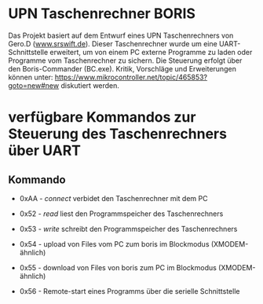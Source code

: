 UPN Taschenrechner BORIS
========================

Das Projekt basiert auf dem Entwurf eines UPN Taschenrechners von 
Gero.D (www.srswift.de). Dieser Taschenrechner wurde um eine 
UART-Schnittstelle erweitert, um von einem PC externe Programme zu 
laden oder Programme vom Taschenrechner zu sichern. Die Steuerung 
erfolgt über den Boris-Commander (BC.exe). Kritik, Vorschläge
und Erweiterungen können unter: 
https://www.mikrocontroller.net/topic/465853?goto=new#new 
diskutiert werden.

# verfügbare Kommandos zur Steuerung des Taschenrechners über UART

## Kommando
- 0xAA		- *connect* verbidet den Taschenrechner mit dem PC
- 0x52 		- *read* liest den Programmspeicher des Taschenrechners
- 0x53		- *write* schreibt den Programmspeicher des Taschenrechners

- 0x54 - upload von Files vom PC zum boris im Blockmodus (XMODEM-ähnlich)
- 0x55 - download von Files von boris zum PC im Blockmodus (XMODEM-ähnlich)
- 0x56 - Remote-start eines Programms über die serielle Schnittstelle

